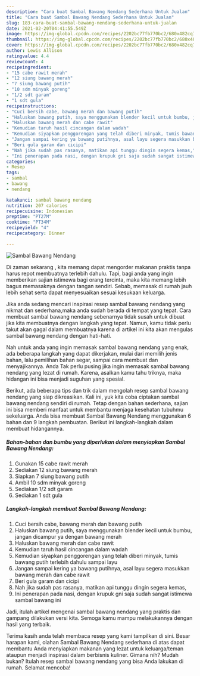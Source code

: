 ```yaml
---
description: "Cara buat Sambal Bawang Nendang Sederhana Untuk Jualan"
title: "Cara buat Sambal Bawang Nendang Sederhana Untuk Jualan"
slug: 183-cara-buat-sambal-bawang-nendang-sederhana-untuk-jualan
date: 2021-02-20T04:41:55.549Z
image: https://img-global.cpcdn.com/recipes/2202bc77fb770bc2/680x482cq70/sambal-bawang-nendang-foto-resep-utama.jpg
thumbnail: https://img-global.cpcdn.com/recipes/2202bc77fb770bc2/680x482cq70/sambal-bawang-nendang-foto-resep-utama.jpg
cover: https://img-global.cpcdn.com/recipes/2202bc77fb770bc2/680x482cq70/sambal-bawang-nendang-foto-resep-utama.jpg
author: Lewis Allison
ratingvalue: 4.4
reviewcount: 4
recipeingredient:
- "15 cabe rawit merah"
- "12 siung bawang merah"
- "7 siung bawang putih"
- "10 sdm minyak goreng"
- "1/2 sdt garam"
- "1 sdt gula"
recipeinstructions:
- "Cuci bersih cabe, bawang merah dan bawang putih"
- "Haluskan bawang putih, saya menggunakan blender kecil untuk bumbu, jangan dicampur ya dengan bawang merah"
- "Haluskan bawang merah dan cabe rawit"
- "Kemudian taruh hasil cincangan dalam wadah"
- "Kemudian siyapkan penggorengan yang telah diberi minyak, tumis bawang putih terlebih dahulu sampai layu"
- "Jangan sampai kering ya bawang putihnya, asal layu segera masukkan bawang merah dan cabe rawit"
- "Beri gula garam dan cicipi"
- "Nah jika sudah pas rasanya, matikan api tunggu dingin segera kemas,"
- "Ini penerapan pada nasi, dengan krupuk gni saja sudah sangat istimewa sambal bawang ini"
categories:
- Resep
tags:
- sambal
- bawang
- nendang

katakunci: sambal bawang nendang 
nutrition: 207 calories
recipecuisine: Indonesian
preptime: "PT27M"
cooktime: "PT34M"
recipeyield: "4"
recipecategory: Dinner

---
```



![Sambal Bawang Nendang](https://img-global.cpcdn.com/recipes/2202bc77fb770bc2/680x482cq70/sambal-bawang-nendang-foto-resep-utama.jpg)

Di zaman  sekarang , kita memang dapat mengorder makanan praktis tanpa harus repot membuatnya terlebih dahulu. Tapi, bagi anda yang ingin memberikan sajian istimewa bagi orang tercinta, maka kita memang lebih bagus memasaknya dengan tangan sendiri. Sebab, memasak di rumah jauh lebih sehat serta dapat menyesuaikan sesuai kesukaan keluarga.

Jika anda sedang mencari inspirasi resep sambal bawang nendang yang nikmat dan sederhana,maka anda sudah berada di tempat yang tepat. Cara membuat sambal bawang nendang  sebenarnya tidak susah untuk dibuat jika kita membuatnya dengan langkah yang tepat. Namun, kamu tidak perlu takut akan gagal dalam membuatnya 
karena di artikel ini kita akan mengulas sambal bawang nendang dengan hati-hati.  



Nah untuk anda yang ingin memasak sambal bawang nendang yang enak, ada beberapa langkah yang dapat dikerjakan, mulai dari memilih jenis bahan, lalu pemilihan bahan segar, sampai cara membuat dan menyajikannya. Anda Tak perlu pusing jika ingin memasak sambal bawang nendang yang lezat di rumah. Karena, asalkan kamu  tahu triknya, maka hidangan ini bisa menjadi suguhan yang spesial.

Berikut, ada beberapa tips dan trik dalam mengolah resep sambal bawang nendang yang siap dikreasikan. Kali ini, yuk kita coba ciptakan sambal bawang nendang sendiri di rumah. Tetap dengan bahan sederhana, sajian ini bisa memberi manfaat untuk membantu menjaga kesehatan tubuhmu sekeluarga. Anda bisa membuat Sambal Bawang Nendang menggunakan 6 bahan dan 9 langkah pembuatan. Berikut ini langkah-langkah dalam membuat hidangannya.

<!--inarticleads1-->

##### Bahan-bahan dan bumbu yang diperlukan dalam menyiapkan Sambal Bawang Nendang:

1. Gunakan 15 cabe rawit merah
1. Sediakan 12 siung bawang merah
1. Siapkan 7 siung bawang putih
1. Ambil 10 sdm minyak goreng
1. Sediakan 1/2 sdt garam
1. Sediakan 1 sdt gula




<!--inarticleads2-->

##### Langkah-langkah membuat Sambal Bawang Nendang:

1. Cuci bersih cabe, bawang merah dan bawang putih
1. Haluskan bawang putih, saya menggunakan blender kecil untuk bumbu, jangan dicampur ya dengan bawang merah
1. Haluskan bawang merah dan cabe rawit
1. Kemudian taruh hasil cincangan dalam wadah
1. Kemudian siyapkan penggorengan yang telah diberi minyak, tumis bawang putih terlebih dahulu sampai layu
1. Jangan sampai kering ya bawang putihnya, asal layu segera masukkan bawang merah dan cabe rawit
1. Beri gula garam dan cicipi
1. Nah jika sudah pas rasanya, matikan api tunggu dingin segera kemas,
1. Ini penerapan pada nasi, dengan krupuk gni saja sudah sangat istimewa sambal bawang ini




Jadi, itulah artikel mengenai  sambal bawang nendang  yang praktis dan gampang dilakukan versi kita. Semoga kamu mampu melakukannya dengan hasil yang terbaik. 

Terima kasih anda telah membaca resep yang kami tampilkan di sini. Besar harapan kami, olahan  Sambal Bawang Nendang sederhana di atas dapat membantu Anda menyiapkan makanan yang lezat untuk keluarga/teman ataupun menjadi inspirasi dalam berbisnis kuliner. Gimana nih? Mudah bukan? Itulah resep sambal bawang nendang yang bisa Anda lakukan di rumah. Selamat mencoba!

